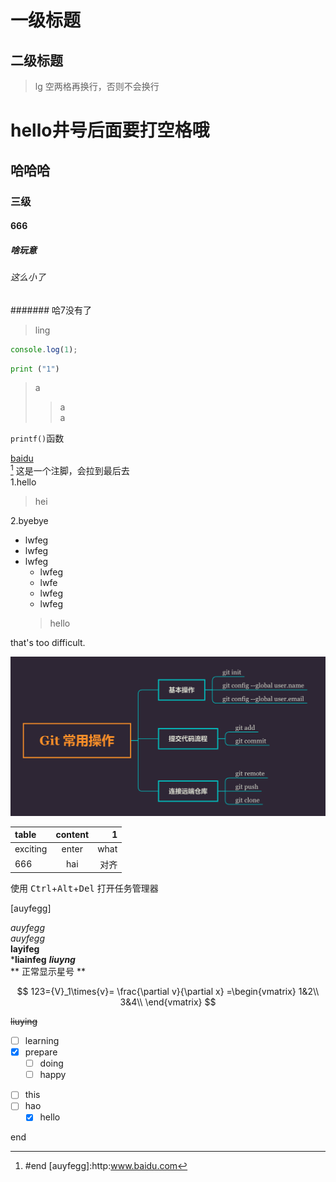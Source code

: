 一级标题
============

二级标题
------------
>lg
空两格再换行，否则不会换行  

# hello井号后面要打空格哦
## 哈哈哈
### 三级
#### 666
##### 啥玩意
###### 这么小了
####### 哈7没有了

>ling
```js
console.log(1);
```
```python
print ("1")
```
>a    
>>a   
>a

`printf()`函数

[baidu](http://baidu.com/)  
[^hello] 这是一个注脚，会拉到最后去  
1.hello  
>hei  

2.byebye  
* lwfeg  
* lwfeg
* lwfeg  
    * lwfeg
    * lwfe
    + lwfeg
    - lwfeg
    >hello  

that's too difficult.

![tupian](./git.png "this is a tag")

|table|content|1|
|:----|:-----:|----:|
|exciting|enter|what|
|666|hai|对齐|

使用 <kbd>Ctrl</kbd>+<kbd>Alt</kbd>+<kbd>Del</kbd> 打开任务管理器


[auyfegg]

*auyfegg*  
_auyfegg_  
**layifeg**  
***liainfeg**
___liuyng___  
\*\* 正常显示星号 \*\*

$$  
123={V}_1\times{v}=
\frac{\partial v}{\partial x}
=\begin{vmatrix} 
1&2\\
3&4\\
\end{vmatrix}
$$  

~~liuying~~

- [ ] learning  
- [x] prepare
    + [ ] doing
    + [ ] happy
+ [ ] this
+ [ ] hao
    * [X] hello

<span id='end'>end</span>

[^hello]:#end
[auyfegg]:http:www.baidu.com

